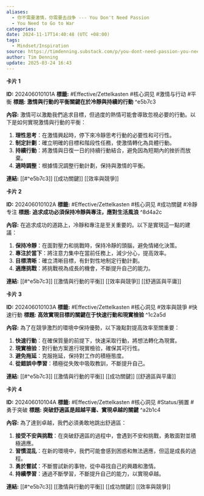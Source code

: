 ```yaml
---
aliases:
  - 你不需要激情，你需要去战争 --- You Don't Need Passion
  - You Need to Go to War
categories: 
date: 2024-11-17T14:40:48 (UTC +08:00)
tags:
  - Mindset/Inspiration
source: https://timdenning.substack.com/p/you-dont-need-passion-you-need-to?utm_source=%2Finbox%2Fmedia&utm_medium=reader2
author: Tim Denning
update: 2025-03-24 16:43
---
```


**卡片 1**

**ID:** 202406010101A
**標籤:** #Effective/Zettelkasten #核心洞见 #激情与行动 #平衡
**標題:** **激情與行動的平衡關鍵在於冷靜與持續的行動** ^e5b7c3

**內容:**
激情可以激勵我們追求目標，但過度的熱情可能會導致忽視必要的行動。以下是如何實現激情與行動的平衡：

1. **理性思考**：在激情興起時，停下來冷靜思考行動的必要性和可行性。
2. **制定計劃**：確立明確的目標和階段性任務，使激情轉化為具體行動。
3. **持續行動**：將激情與日復一日的持續行動結合，避免因為短期內的挫折而放棄。
4. **適時調整**：根據情況調整行動計劃，保持與激情的平衡。

**連結:** [[#^e5b7c3]] [[成功關鍵]] [[效率與競爭]] 

**卡片 2**

**ID:** 202406010102A
**標籤:** #Effective/Zettelkasten #核心洞见 #成功關鍵 #冷靜专注
**標題:** **追求成功必須保持冷靜與專注，應對生活風浪** ^8d4a2c

**內容:**
在追求成功的道路上，冷靜和專注是至关重要的。以下是實現這一點的建議：

1. **保持冷靜**：在面對壓力和挑戰時，保持冷靜的頭腦，避免情緒化決策。
2. **專注於當下**：將注意力集中在當前任務上，減少分心，提高效率。
3. **目標清晰**：確立清晰目標，有針對性地制定行動計劃。
4. **適應挑戰**：將挑戰視為成長的機會，不斷提升自己的能力。

**連結:** [[#^e5b7c3]] [[激情與行動的平衡]] [[效率與競爭]] [[舒適區與平庸]]

**卡片 3**

**ID:** 202406010103A
**標籤:** #Effective/Zettelkasten #核心洞见 #效率與競爭 #快速行動
**標題:** **高效實現目標的關鍵在于快速行動和現實檢验** ^1c2a5d

**內容:**
為了在競爭激烈的環境中保持優勢，以下幾點對提高效率至關重要：

1. **快速行動**：在確保質量的前提下，快速采取行動，將想法轉化為現實。
2. **現實檢验**：對行動方案進行現實檢验，確保其可行性。
3. **避免拖延**：克服拖延，保持對工作的積極態度。
4. **從錯誤中學習**：積極從失敗中吸取教訓，不斷提升自己。

**連結:** [[#^e5b7c3]] [[激情與行動的平衡]] [[成功關鍵]] [[舒適區與平庸]]

**卡片 4**

**ID:** 202406010104A
**標籤:** #Effective/Zettelkasten #核心洞见 #Status/搁置 #勇于突破
**標題:** **突破舒適區是超越平庸、實現卓越的關鍵** ^a2b1c4

**內容:**
為了達到卓越，我們必須勇敢地跳出舒適區：

1. **接受不安與挑戰**：在突破舒適區的過程中，會遇到不安和挑戰，勇敢面對並積極適應。
2. **習慣混乱**：在新的環境中，我們可能會感到困惑和無法適應，但這是成長的過程。
3. **勇於嘗試**：不斷嘗試新的事物，從中尋找自己的興趣和激情。
4. **持續學習**：通過不斷學習，不斷提升自己的能力，以實現卓越。

**連結:** [[#^e5b7c3]] [[激情與行動的平衡]] [[成功關鍵]] [[效率與競爭]]